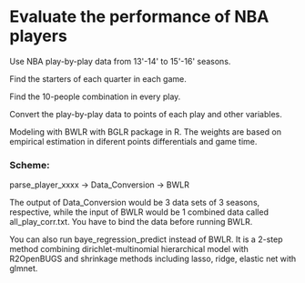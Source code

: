 # Evaluate the performance of NBA players
Use NBA play-by-play data from 13'-14' to 15'-16' seasons.

Find the starters of each quarter in each game.

Find the 10-people combination in every play.

Convert the play-by-play data to points of each play and other variables.

Modeling with BWLR with BGLR package in R. The weights are based on empirical estimation in diferent points differentials and game time.


### Scheme:
parse_player_xxxx -> Data_Conversion -> BWLR

The output of Data_Conversion would be 3 data sets of 3 seasons, respective, while the input of BWLR would be 1 combined data called all_play_corr.txt. You have to bind the data before running BWLR. 

You can also run baye_regression_predict instead of BWLR. It is a 2-step method combining dirichlet-multinomial hierarchical model with R2OpenBUGS and shrinkage methods including lasso, ridge, elastic net with glmnet.
